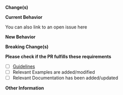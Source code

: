 **Change(s)**


**Current Behavior**

You can also link to an open issue here

**New Behavior**


**Breaking Change(s)**


**Please check if the PR fulfills these requirements**
- [ ] [Guidelines](https://github.com/arrayfire/forge/blob/master/.github/CONTRIBUTING.md#contributing-to-forge)
- [ ] Relevant Examples are added/modified
- [ ] Relevant Documentation has been added/updated

**Other Information**
